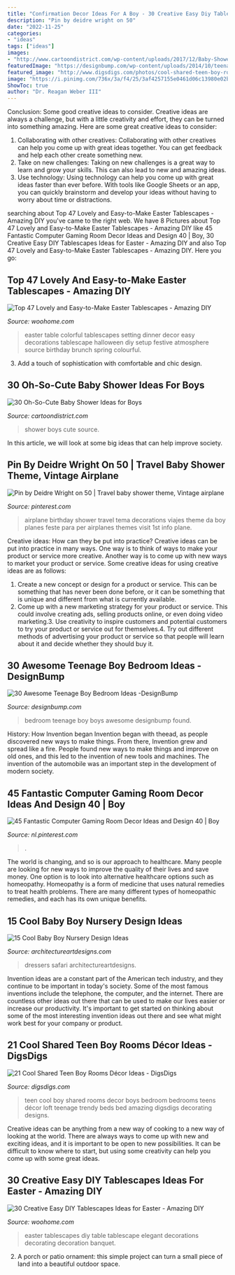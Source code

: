 ```yaml
---
title: "Confirmation Decor Ideas For A Boy - 30 Creative Easy Diy Tablescapes Ideas For Easter"
description: "Pin by deidre wright on 50"
date: "2022-11-25"
categories:
- "ideas"
tags: ["ideas"]
images:
- "http://www.cartoondistrict.com/wp-content/uploads/2017/12/Baby-Shower-Ideas-for-Boys11.jpg"
featuredImage: "https://designbump.com/wp-content/uploads/2014/10/teenage-boys-bedroom-ideas-011.jpg"
featured_image: "http://www.digsdigs.com/photos/cool-shared-teen-boy-rooms-decor-ideas-9.jpg"
image: "https://i.pinimg.com/736x/3a/f4/25/3af4257155e0461d06c13980e02b1b89.jpg"
ShowToc: true
author: "Dr. Reagan Weber III"
---
```



Conclusion: Some good creative ideas to consider.
Creative ideas are always a challenge, but with a little creativity and effort, they can be turned into something amazing. Here are some great creative ideas to consider: 
1. Collaborating with other creatives: Collaborating with other creatives can help you come up with great ideas together. You can get feedback and help each other create something new. 
2. Take on new challenges: Taking on new challenges is a great way to learn and grow your skills. This can also lead to new and amazing ideas. 
3. Use technology: Using technology can help you come up with great ideas faster than ever before. With tools like Google Sheets or an app, you can quickly brainstorm and develop your ideas without having to worry about time or distractions.

	

		
searching about Top 47 Lovely and Easy-to-Make Easter Tablescapes - Amazing DIY you've came to the right web. We have 8 Pictures about Top 47 Lovely and Easy-to-Make Easter Tablescapes - Amazing DIY like 45 Fantastic Computer Gaming Room Decor Ideas and Design 40 | Boy, 30 Creative Easy DIY Tablescapes Ideas for Easter - Amazing DIY and also Top 47 Lovely and Easy-to-Make Easter Tablescapes - Amazing DIY. Here you go:
		
    
## Top 47 Lovely And Easy-to-Make Easter Tablescapes - Amazing DIY

<img loading=lazy src="https://www.woohome.com/wp-content/uploads/2016/02/tablescapes-for-easter-42.jpg" onerror="this.onerror=null;this.src='https://tse4.mm.bing.net/th?id=OIP.kGzITJyjwQ2k9xbQ_LqUgAHaLH&amp;pid=15.1';" alt="Top 47 Lovely and Easy-to-Make Easter Tablescapes - Amazing DIY">

_Source: woohome.com_

>easter table colorful tablescapes setting dinner decor easy decorations tablescape halloween diy setup festive atmosphere source birthday brunch spring colourful. 

	

3. Add a touch of sophistication with comfortable and chic design.

    
## 30 Oh-So-Cute Baby Shower Ideas For Boys

<img loading=lazy src="http://www.cartoondistrict.com/wp-content/uploads/2017/12/Baby-Shower-Ideas-for-Boys11.jpg" onerror="this.onerror=null;this.src='https://tse1.mm.bing.net/th?id=OIP.wJA_w45seYM_P_01A0rs3gHaLH&amp;pid=15.1';" alt="30 Oh-So-Cute Baby Shower Ideas for Boys">

_Source: cartoondistrict.com_

>shower boys cute source. 

	

In this article, we will look at some big ideas that can help improve society.

    
## Pin By Deidre Wright On 50 | Travel Baby Shower Theme, Vintage Airplane

<img loading=lazy src="https://i.pinimg.com/736x/3a/f4/25/3af4257155e0461d06c13980e02b1b89.jpg" onerror="this.onerror=null;this.src='https://tse3.mm.bing.net/th?id=OIP.dv9s4mRZTxeVzka9qxdvUAHaJ3&amp;pid=15.1';" alt="Pin by Deidre Wright on 50 | Travel baby shower theme, Vintage airplane">

_Source: pinterest.com_

>airplane birthday shower travel tema decorations viajes theme da boy planes feste para per airplanes themes visit 1st info plane. 

	

Creative ideas: How can they be put into practice?
Creative ideas can be put into practice in many ways. One way is to think of ways to make your product or service more creative. Another way is to come up with new ways to market your product or service. Some creative ideas for using creative ideas are as follows:
1. Create a new concept or design for a product or service. This can be something that has never been done before, or it can be something that is unique and different from what is currently available.
2. Come up with a new marketing strategy for your product or service. This could involve creating ads, selling products online, or even doing video marketing.3. Use creativity to inspire customers and potential customers to try your product or service out for themselves.4. Try out different methods of advertising your product or service so that people will learn about it and decide whether they should buy it.

    
## 30 Awesome Teenage Boy Bedroom Ideas -DesignBump

<img loading=lazy src="https://designbump.com/wp-content/uploads/2014/10/teenage-boys-bedroom-ideas-011.jpg" onerror="this.onerror=null;this.src='https://tse1.mm.bing.net/th?id=OIP.Ph94YdNsZQZy8j5MfEVxYAHaLH&amp;pid=15.1';" alt="30 Awesome Teenage Boy Bedroom Ideas -DesignBump">

_Source: designbump.com_

>bedroom teenage boy boys awesome designbump found. 

	

History: How Invention began
Invention began with theead, as people discovered new ways to make things. From there, Invention grew and spread like a fire. People found new ways to make things and improve on old ones, and this led to the invention of new tools and machines. The invention of the automobile was an important step in the development of modern society.

    
## 45 Fantastic Computer Gaming Room Decor Ideas And Design 40 | Boy

<img loading=lazy src="https://i.pinimg.com/736x/c9/8d/b2/c98db294f63be813f65ad77fb4f2a044.jpg" onerror="this.onerror=null;this.src='https://tse3.mm.bing.net/th?id=OIP.dpGinpY0BguMkeWnXS0bqwHaLF&amp;pid=15.1';" alt="45 Fantastic Computer Gaming Room Decor Ideas and Design 40 | Boy">

_Source: nl.pinterest.com_

>. 

	

The world is changing, and so is our approach to healthcare. Many people are looking for new ways to improve the quality of their lives and save money. One option is to look into alternative healthcare options such as homeopathy. Homeopathy is a form of medicine that uses natural remedies to treat health problems. There are many different types of homeopathic remedies, and each has its own unique benefits.

    
## 15 Cool Baby Boy Nursery Design Ideas

<img loading=lazy src="https://www.architectureartdesigns.com/wp-content/uploads/2015/02/657.jpg" onerror="this.onerror=null;this.src='https://tse1.mm.bing.net/th?id=OIP.jtCUU4R-ahesFxxwNelQRQHaGf&amp;pid=15.1';" alt="15 Cool Baby Boy Nursery Design Ideas">

_Source: architectureartdesigns.com_

>dressers safari architectureartdesigns. 

	

Invention ideas are a constant part of the American tech industry, and they continue to be important in today's society. Some of the most famous inventions include the telephone, the computer, and the internet. There are countless other ideas out there that can be used to make our lives easier or increase our productivity. It's important to get started on thinking about some of the most interesting invention ideas out there and see what might work best for your company or product.

    
## 21 Cool Shared Teen Boy Rooms Décor Ideas - DigsDigs

<img loading=lazy src="http://www.digsdigs.com/photos/cool-shared-teen-boy-rooms-decor-ideas-9.jpg" onerror="this.onerror=null;this.src='https://tse3.mm.bing.net/th?id=OIP.jFGpZU9dPRtIWqkZgxEPUQHaE5&amp;pid=15.1';" alt="21 Cool Shared Teen Boy Rooms Décor Ideas - DigsDigs">

_Source: digsdigs.com_

>teen cool boy shared rooms decor boys bedroom bedrooms teens décor loft teenage trendy beds bed amazing digsdigs decorating designs. 

	

Creative ideas can be anything from a new way of cooking to a new way of looking at the world. There are always ways to come up with new and exciting ideas, and it is important to be open to new possibilities. It can be difficult to know where to start, but using some creativity can help you come up with some great ideas.

    
## 30 Creative Easy DIY Tablescapes Ideas For Easter - Amazing DIY

<img loading=lazy src="http://www.woohome.com/wp-content/uploads/2014/04/diy-easter-Tablescapes-29.jpg" onerror="this.onerror=null;this.src='https://tse1.mm.bing.net/th?id=OIP.AsJUDdlIds12Y_V6ajYffQHaJ3&amp;pid=15.1';" alt="30 Creative Easy DIY Tablescapes Ideas for Easter - Amazing DIY">

_Source: woohome.com_

>easter tablescapes diy table tablescape elegant decorations decorating decoration banquet. 

	

2. A porch or patio ornament: this simple project can turn a small piece of land into a beautiful outdoor space. 

